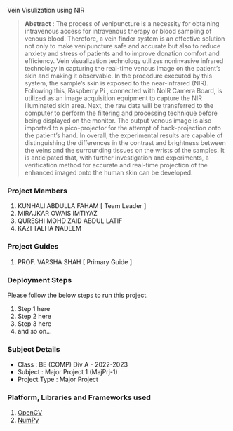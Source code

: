 Vein Visulization using NIR

> **Abstract** : The process of venipuncture is a necessity for obtaining intravenous access for intravenous therapy or blood sampling of venous blood. Therefore, a vein finder system is an effective solution not only to make venipuncture safe and accurate but also to reduce anxiety and stress of patients and to improve donation comfort and efficiency. Vein visualization technology utilizes noninvasive infrared technology in capturing the real-time venous image on the patient’s skin and making it observable. In the procedure executed by this system, the sample’s skin is exposed to the near-infrared (NIR). Following this, Raspberry Pi , connected with NoIR Camera Board, is utilized as an image acquisition equipment to capture the NIR illuminated skin area. Next, the raw data will be transferred to the computer to perform the filtering and processing technique before being displayed on the monitor. The output venous image is also imported to a pico-projector for the attempt of back-projection onto the patient’s hand. In overall, the experimental results are capable of distinguishing the differences in the contrast and brightness between the veins and the surrounding tissues on the wrists of the samples. It is anticipated that, with further investigation and experiments, a verification method for accurate and real-time projection of the enhanced imaged onto the human skin can be developed.

### Project Members
1. KUNHALI ABDULLA FAHAM  [ Team Leader ] 
2. MIRAJKAR OWAIS IMTIYAZ 
3. QURESHI MOHD ZAID ABDUL LATIF 
4. KAZI TALHA NADEEM 

### Project Guides
1. PROF. VARSHA SHAH  [ Primary Guide ] 

### Deployment Steps
Please follow the below steps to run this project.
1. Step 1 here
2. Step 2 here
3. Step 3 here
3. and so on...

### Subject Details
- Class : BE (COMP) Div A - 2022-2023
- Subject : Major Project 1 (MajPrj-1)
- Project Type : Major Project

### Platform, Libraries and Frameworks used
1. [OpenCV](https://opencv.org)
2. [NumPy](https://numpy.org)
